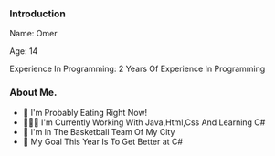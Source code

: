 ### Introduction
Name: Omer

Age: 14

Experience In Programming: 2 Years Of Experience In Programming

### About Me.
- 🍔 I'm Probably Eating Right Now!
- 🧑🏻‍💻 I'm Currently Working With Java,Html,Css And Learning C#
- 🏀 I'm In The Basketball Team Of My City
- 🎯 My Goal This Year Is To Get Better at C#
